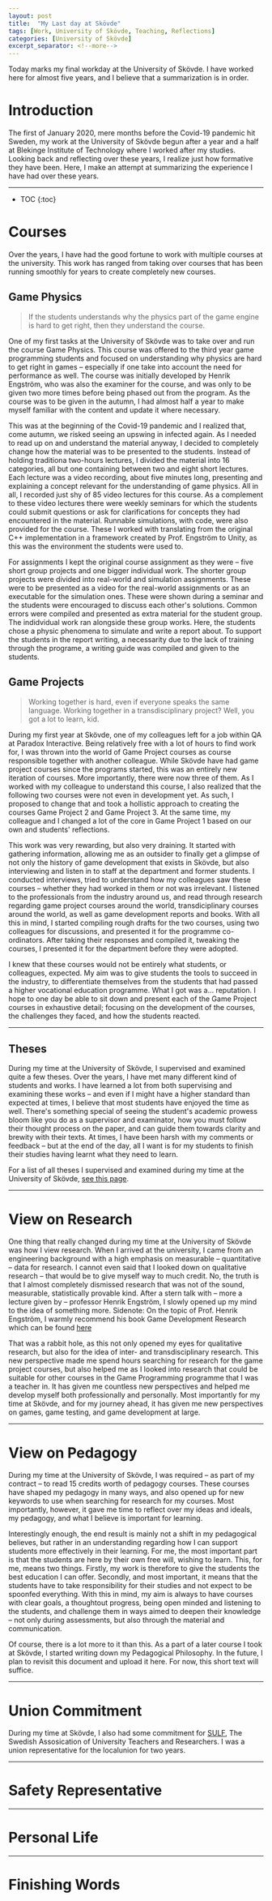 ```yaml
---
layout: post
title:  "My Last day at Skövde"
tags: [Work, University of Skövde, Teaching, Reflections]
categories: [University of Skövde]
excerpt_separator: <!--more-->
---
```


Today marks my final workday at the University of Skövde. I have worked here for almost five years, and I believe that a summarization is in order.

<!--more-->

# Introduction
The first of January 2020, mere months before the Covid-19 pandemic hit Sweden, my work at the University of Skövde begun after a year and a half at Blekinge Institute of Technology where I worked after my studies. Looking back and reflecting over these years, I realize just how formative they have been. Here, I make an attempt at summarizing the experience I have had over these years. 

---

* TOC
{:toc}

# Courses
Over the years, I have had the good fortune to work with multiple courses at the university. This work has ranged from taking over courses that has been running smoothly for years to create completely new courses.

## Game Physics
> If the students understands why the physics part of the game engine is hard to get right, then they understand the course.

One of my first tasks at the University of Skövde was to take over and run the course Game Physics. This course was offered to the third year game programming students and focused on understanding why physics are hard to get right in games – especially if one take into account the need for performance as well. The course was initially developed by Henrik Engström, who was also the examiner for the course, and was only to be given two more times before being phased out from the program. As the course was to be given in the autumn, I had almost half a year to make myself familiar with the content and update it where necessary. 

This was at the beginning of the Covid-19 pandemic and I realized that, come autumn, we risked seeing an upswing in infected again. As I needed to read up on and understand the material anyway, I decided to completely change how the material was to be presented to the students. Instead of holding traditiona two-hours lectures, I divided the material into 16 categories, all but one containing between two and eight short lectures. Each lecture was a video recording, about five minutes long, presenting and explaining a concept relevant for the understanding of game physics. All in all, I recorded just shy of 85 video lectures for this course. As a complement to these video lectures there were weekly seminars for which the students could submit questions or ask for clarifications for concepts they had encountered in the material. Runnable simulations, with code, were also provided for the course. These I worked with translating from the original C++ implementation in a framework created by Prof. Engström to Unity, as this was the environment the students were used to. 

For assignments I kept the original course assignment as they were – five short group projects and one bigger individual work. The shorter group projects were divided into real-world and simulation assignments. These were to be presented as a video for the real-world assignments or as an executable for the simulation ones. These were shown during a seminar and the students were encouraged to discuss each other's solutions. Common errors were compiled and presented as extra material for the student group. The indidvidual work ran alongside these group works. Here, the students chose a physic phenomena to simulate and write a report about. To support the students in the report writing, a necessarity due to the lack of training through the programe, a writing guide was compiled and given to the students. 

## Game Projects
> Working together is hard, even if everyone speaks the same language. Working together in a transdisciplinary project? Well, you got a lot to learn, kid.

During my first year at Skövde, one of my colleagues left for a job within QA at Paradox Interactive. Being relatively free with a lot of hours to find work for, I was thrown into the world of Game Project courses as course responsible together with another colleague. While Skövde have had game project courses since the programs started, this was an entirely new iteration of courses. More importantly, there were now three of them. As I worked with my colleague to understand this course, I also realized that the following two courses were not even in development yet. As such, I proposed to change that and took a hollistic approach to creating the courses Game Project 2 and Game Project 3. At the same time, my colleague and I changed a lot of the core in Game Project 1 based on our own and students' reflections.

This work was very rewarding, but also very draining. It started with gathering information, allowing me as an outsider to finally get a glimpse of not only the history of game development that exists in Skövde, but also interviewing and listen in to staff at the department and former students. I conducted interviews, tried to understand how my colleagues saw these courses – whether they had worked in them or not was irrelevant. I listened to the professionals from the industry around us, and read through research regarding game project courses around the world, transdiciplinary courses around the world, as well as game development reports and books. With all this in mind, I started compiling rough drafts for the two courses, using two colleagues for discussions, and presented it for the programme co-ordinators. After taking their responses and compiled it, tweaking the courses, I presented it for the department before they were adopted.

I knew that these courses would not be entirely what students, or colleagues, expected. My aim was to give students the tools to succeed in the industry, to differentiate themselves from the students that had passed a higher vocational education programme. What I got was a... reputation. I hope to one day be able to sit down and present each of the Game Project courses in exhaustive detail; focusing on the development of the courses, the challenges they faced, and how the students reacted.

---

## Theses
During my time at the University of Skövde, I supervised and examined quite a few theses. Over the years, I have met many different kind of students and works. I have learned a lot from both supervising and examining these works – and even if I might have a higher standard than expected at times, I believe that most students have enjoyed the time as well. There's something special of seeing the student's academic prowess bloom like you do as a supervisor and examinator, how you must follow their thought process on the paper, and can guide them towards clarity and brewity with their texts. At times, I have been harsh with my comments or feedback – but at the end of the day, all I want is for my students to finish their studies having learnt what they need to learn.

For a list of all theses I supervised and examined during my time at the University of Skövde, [see this page](/teaching/Theses_HiS).

---

# View on Research
One thing that really changed during my time at the University of Skövde was how I view research. When I arrived at the university, I came from an engineering background with a high emphasis on measurable – quantitative – data for research. I cannot even said that I looked down on qualitative research – that would be to give myself way to much credit. No, the truth is that I almost completely dismissed research that was not of the sound, measurable, statistically provable kind. After a stern talk with – more a lecture given by – professor Henrik Engström, I slowly opened up my mind to the idea of something more. Sidenote: On the topic of Prof. Henrik Engström, I warmly recommend his book Game Development Research which can be found [here](https://gamedevresearch.se/)

That was a rabbit hole, as this not only opened my eyes for qualitative research, but also for the idea of inter- and transdisciplinary research. This new perspective made me spend hours searching for research for the game project courses, but also helped me as I looked into research that could be suitable for other courses in the Game Programming programme that I was a teacher in. It has given me countless new perspectives and helped me develop myself both professionally and personally. Most importantly for my time at Skövde, and for my journey ahead, it has given me new perspectives on games, game testing, and game development at large.

---

# View on Pedagogy
During my time at the University of Skövde, I was required – as part of my contract – to read 15 credits worth of pedagogy courses. These courses have shaped my pedagogy in many ways, and also opened up for new keywords to use when searching for research for my courses. Most importantly, however, it gave me time to reflect over my ideas and ideals, my pedagogy, and what I believe is important for learning. 

Interestingly enough, the end result is mainly not a shift in my pedagogical believes, but rather in an understanding regarding how I can support students more effectively in their learning. For me, the most important part is that the students are here by their own free will, wishing to learn. This, for me, means two things. Firstly, my work is therefore to give the students the best education I can offer. Secondly, and most important, it means that the students have to take responsibility for their studies and not expect to be spoonfed everything. With this in mind, my aim is always to have courses with clear goals, a thoughtout progress, being open minded and listening to the students, and challenge them in ways aimed to deepen their knowledge – not only during assessments, but also through the material and communication.

Of course, there is a lot more to it than this. As a part of a later course I took at Skövde, I started writing down my Pedagogical Philosophy. In the future, I plan to revisit this document and upload it here. For now, this short text will suffice.

---

# Union Commitment
During my time at Skövde, I also had some commitment for [SULF](sulf.se/en/), The Swedish Assosication of University Teachers and Researchers. I was a union representative for the localunion for two years. 

---

# Safety Representative

---

# Personal Life

---

# Finishing Words